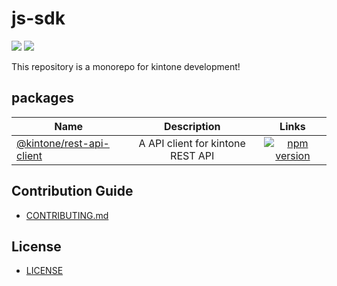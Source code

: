 # js-sdk

[![](https://github.com/kintone/js-sdk/workflows/test/badge.svg)](https://github.com/kintone/js-sdk/actions?workflow=test)
[![](https://github.com/kintone/js-sdk/workflows/lint/badge.svg)](https://github.com/kintone/js-sdk/actions?workflow=lint)

This repository is a monorepo for kintone development!

## packages

| Name               | Description                                       | Links    |
| ------------------ | :-----------------------------------------------: | :------: |
| [@kintone/rest-api-client](packages/rest-api-client) | A API client for kintone REST API | [![npm version](https://badge.fury.io/js/%40kintone%2Frest-api-client.svg)](https://badge.fury.io/js/%40kintone%2Frest-api-client)

## Contribution Guide

- [CONTRIBUTING.md](CONTRIBUTING.md)

## License

- [LICENSE](LICENSE)